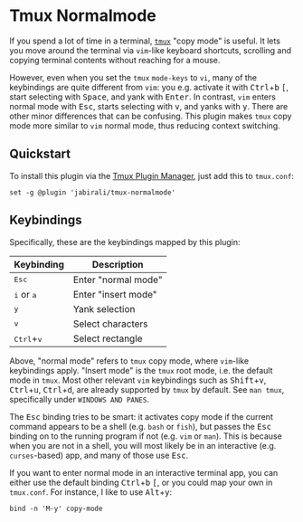 # Tmux Normalmode

If you spend a lot of time in a terminal, [`tmux`][2] "copy mode" is useful.
It lets you move around the terminal via `vim`-like keyboard shortcuts,
scrolling and copying terminal contents without reaching for a mouse. 

However, even when you set the `tmux` `mode-keys` to `vi`, many of the keybindings
are quite different from `vim`: you  e.g. activate it with <kbd>Ctrl</kbd>+<kbd>b</kbd>
<kbd>[</kbd>, start selecting with <kbd>Space</kbd>, and yank with <kbd>Enter</kbd>.
In contrast, `vim` enters normal mode with <kbd>Esc</kbd>, starts selecting with
<kbd>v</kbd>, and yanks with <kbd>y</kbd>. There are other minor differences that
can be confusing. This plugin makes `tmux` copy mode more similar to `vim` normal
mode, thus reducing context switching.

## Quickstart

To install this plugin via the [Tmux Plugin Manager][1], just add this to `tmux.conf`:

	set -g @plugin 'jabirali/tmux-normalmode'

## Keybindings

Specifically, these are the keybindings mapped by this plugin:

| Keybinding                   | Description         |
| ---------------------------- | ------------------- |
| <kbd>Esc</kbd>               | Enter "normal mode" |
| <kbd>i</kbd> or <kbd>a</kbd> | Enter "insert mode" |
| <kbd>y</kbd>                 | Yank selection      |
| <kbd>v</kbd>                 | Select characters   |
| <kbd>Ctrl</kbd>+<kbd>v</kbd> | Select rectangle    |

Above, "normal mode" refers to `tmux` copy mode, where `vim`-like keybindings
apply. "Insert mode" is the `tmux` root mode, i.e. the default mode in `tmux`.
Most other relevant `vim` keybindings such as <kbd>Shift</kbd>+<kbd>v</kbd>,
<kbd>Ctrl</kbd>+<kbd>u</kbd>, <kbd>Ctrl</kbd>+<kbd>d</kbd>, are already supported
by `tmux` by default. See `man tmux`, specifically under `WINDOWS AND PANES`.

The <kbd>Esc</kbd> binding tries to be smart: it activates copy mode if the
current command appears to be a shell (e.g. `bash` or `fish`), but passes the
<kbd>Esc</kbd> binding on to the running program if not (e.g. `vim` or `man`).
This is because when you are not in a shell, you will most likely be in an
interactive (e.g. `curses`-based) app, and many of those use <kbd>Esc</kbd>.

If you want to enter normal mode in an interactive terminal app, you can either
use the default binding <kbd>Ctrl</kbd>+<kbd>b</kbd> <kbd>[</kbd>, or you could
map your own in `tmux.conf`. For instance, I like to use <kbd>Alt</kbd>+<kbd>y</kbd>:

	bind -n 'M-y' copy-mode

[1]: https://github.com/tmux-plugins/tpm
[2]: https://github.com/tmux/tmux/wiki
